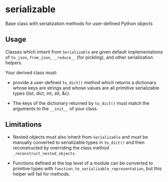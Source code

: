 # serializable
Base class with serialization methods for user-defined Python objects

## Usage
Classes which inherit from `Serializable` are given default implementations of
`to_json`, `from_json`, `__reduce__` (for pickling), and other serialization
helpers.

Your derived class must:

* provide a user-defined `to_dict()` method which returns a dictionary whose keys are strings and whose values are all primitive serializable types (list, dict, int, str, &c).

* The keys of the dictionary returned by `to_dict()` must match the arguments to the `__init__` of your class.

## Limitations

* Nested objects must also inherit from `Serializable` and must be manually converted
to serializable types in `to_dict()` and then reconstructed by overriding the class
method `_reconstruct_nested_objects`.

* Functions defined at the top level of a module can be converted to primtive types with
`function_to_serializable_representation`, but this helper will fail for methods.
